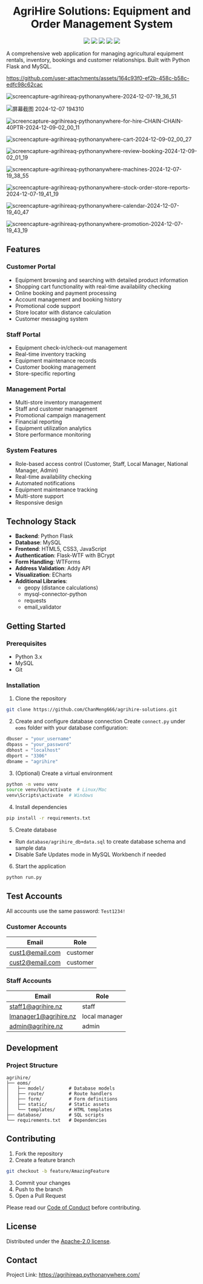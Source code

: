 <div align="center">
 <h1>AgriHire Solutions: Equipment and Order Management System</h1>
 <img src="https://img.shields.io/badge/Status-Active-brightgreen"/>
 <img src="https://img.shields.io/badge/License-MIT-blue"/>
 <img src="https://img.shields.io/badge/Version-1.0.0-orange"/>
 <img src="https://img.shields.io/badge/Python-3.8+-green"/>
 <img src="https://img.shields.io/badge/Flask-3.0.2-red"/>
</div>

A comprehensive web application for managing agricultural equipment rentals, inventory, bookings and customer relationships. Built with Python Flask and MySQL.


https://github.com/user-attachments/assets/164c93f0-ef2b-458c-b58c-edfc98c62cac


![screencapture-agrihireaq-pythonanywhere-2024-12-07-19_36_51](https://github.com/user-attachments/assets/49dc71c5-f128-4d59-8bd4-c5bcfffbbff3)

![屏幕截图 2024-12-07 194310](https://github.com/user-attachments/assets/ec1d7670-01fb-4d29-9aee-afe0d097c06d)

![screencapture-agrihireaq-pythonanywhere-for-hire-CHAIN-CHAIN-40PTR-2024-12-09-02_00_11](https://github.com/user-attachments/assets/a69d4bfa-a6f3-4efe-87af-3bf7ee85f984)

![screencapture-agrihireaq-pythonanywhere-cart-2024-12-09-02_00_27](https://github.com/user-attachments/assets/8ab6cc02-5fe2-4ce9-a1e7-28f1e793bb96)

![screencapture-agrihireaq-pythonanywhere-review-booking-2024-12-09-02_01_19](https://github.com/user-attachments/assets/53e92a24-a9ed-4ebe-8d80-86842f6a8854)

![screencapture-agrihireaq-pythonanywhere-machines-2024-12-07-19_38_55](https://github.com/user-attachments/assets/f8c6ba10-fe21-444c-af2a-b2313b965f0f)

![screencapture-agrihireaq-pythonanywhere-stock-order-store-reports-2024-12-07-19_41_19](https://github.com/user-attachments/assets/aa540e8e-c3bb-4382-a2e9-74fd6c8ab570)

![screencapture-agrihireaq-pythonanywhere-calendar-2024-12-07-19_40_47](https://github.com/user-attachments/assets/8400d025-2e84-4161-866c-4e73d88bdf82)

![screencapture-agrihireaq-pythonanywhere-promotion-2024-12-07-19_43_19](https://github.com/user-attachments/assets/eb4346cd-9b0a-4fac-b0f2-541750ea62a2)

## Features

### Customer Portal
- Equipment browsing and searching with detailed product information 
- Shopping cart functionality with real-time availability checking
- Online booking and payment processing
- Account management and booking history
- Promotional code support
- Store locator with distance calculation
- Customer messaging system

### Staff Portal
- Equipment check-in/check-out management
- Real-time inventory tracking
- Equipment maintenance records
- Customer booking management
- Store-specific reporting

### Management Portal
- Multi-store inventory management
- Staff and customer management
- Promotional campaign management 
- Financial reporting
- Equipment utilization analytics
- Store performance monitoring

### System Features
- Role-based access control (Customer, Staff, Local Manager, National Manager, Admin)
- Real-time availability checking
- Automated notifications
- Equipment maintenance tracking
- Multi-store support
- Responsive design

## Technology Stack

- **Backend**: Python Flask
- **Database**: MySQL
- **Frontend**: HTML5, CSS3, JavaScript
- **Authentication**: Flask-WTF with BCrypt
- **Form Handling**: WTForms
- **Address Validation**: Addy API
- **Visualization**: ECharts
- **Additional Libraries**: 
  - geopy (distance calculations)
  - mysql-connector-python
  - requests
  - email_validator

## Getting Started

### Prerequisites
- Python 3.x
- MySQL
- Git

### Installation

1. Clone the repository
```bash
git clone https://github.com/ChanMeng666/agrihire-solutions.git
```

2. Create and configure database connection
Create `connect.py` under `eoms` folder with your database configuration:
```python
dbuser = "your_username"
dbpass = "your_password" 
dbhost = "localhost"
dbport = "3306"
dbname = "agrihire"
```

3. (Optional) Create a virtual environment
```bash
python -m venv venv
source venv/bin/activate  # Linux/Mac
venv\Scripts\activate  # Windows
```

4. Install dependencies
```bash
pip install -r requirements.txt
```

5. Create database
- Run `database/agrihire_db+data.sql` to create database schema and sample data
- Disable Safe Updates mode in MySQL Workbench if needed

6. Start the application
```bash
python run.py
```

## Test Accounts

All accounts use the same password: `Test1234!`

### Customer Accounts
| Email           | Role     |
| --------------- | -------- |
| cust1@email.com | customer |
| cust2@email.com | customer |

### Staff Accounts
| Email                 | Role          |
| --------------------- | ------------- |
| staff1@agrihire.nz    | staff         |
| lmanager1@agrihire.nz | local manager |
| admin@agrihire.nz     | admin         |

## Development

### Project Structure
```
agrihire/
├── eoms/
│   ├── model/         # Database models 
│   ├── route/         # Route handlers
│   ├── form/          # Form definitions 
│   ├── static/        # Static assets
│   └── templates/     # HTML templates
├── database/          # SQL scripts
└── requirements.txt   # Dependencies
```

## Contributing

1. Fork the repository
2. Create a feature branch
```bash
git checkout -b feature/AmazingFeature
```
3. Commit your changes
4. Push to the branch
5. Open a Pull Request

Please read our [Code of Conduct](CODE_OF_CONDUCT.md) before contributing.

## License

Distributed under the [Apache-2.0 license](LICENSE).

## Contact

Project Link: https://agrihireaq.pythonanywhere.com/
